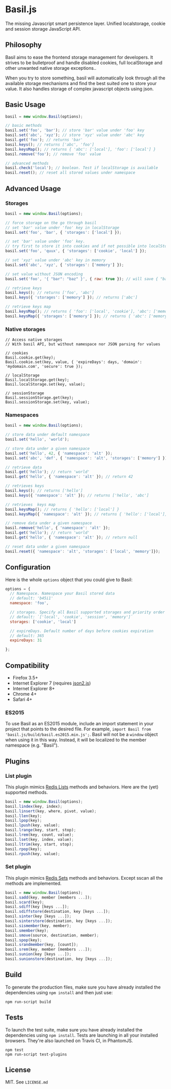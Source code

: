 # Basil.js

The missing Javascript smart persistence layer.
Unified localstorage, cookie and session storage JavaScript API.


## Philosophy

Basil aims to ease the frontend storage management for developers. It strives
to be bulletproof and handle disabled cookies, full localStorage and other
unwanted native storage exceptions..

When you try to store something, basil will automatically look through all
the available storage mechanisms and find the best suited one to store your value. It
also handles storage of complex javascript objects using json.


## Basic Usage

```javascript
basil = new window.Basil(options);

// basic methods
basil.set('foo', 'bar'); // store 'bar' value under 'foo' key
basil.set('abc', 'xyz'); // store 'xyz' value under 'abc' key
basil.get('foo'); // returns 'bar'
basil.keys(); // returns ['abc', 'foo']
basil.keysMap(); // returns { 'abc': ['local'], 'foo': ['local'] }
basil.remove('foo'); // remove 'foo' value

// advanced methods
basil.check('local'); // boolean. Test if localStorage is available
basil.reset(); // reset all stored values under namespace
```

## Advanced Usage

### Storages

```javascript
basil = new window.Basil(options);

// force storage on the go through basil
// set 'bar' value under 'foo' key in localStorage
basil.set('foo', 'bar', { 'storages': ['local'] });

// set 'bar' value under 'foo' key.
// try first to store it into cookies and if not possible into localStorage
basil.set('foo', 'quux', { 'storages': ['cookie', 'local'] });

// set 'xyz' value under 'abc' key in memory
basil.set('abc', 'xyz', { 'storages': ['memory'] });

// set value without JSON encoding
basil.set('foo', '{ "bar": "baz" }', { raw: true }); // will save { "bar": "baz" } as string

// retrieve keys
basil.keys(); // returns ['foo', 'abc']
basil.keys({ 'storages': ['memory'] }); // returns ['abc']

// retrieve keys map
basil.keysMap(); // returns { 'foo': ['local', 'cookie'], 'abc': ['memory'] }
basil.keysMap({ 'storages': ['memory'] }); // returns { 'abc': ['memory'] }
```

### Native storages
```
// Access native storages
// With basil API, but without namespace nor JSON parsing for values

// cookies
Basil.cookie.get(key);
Basil.cookie.set(key, value, { 'expireDays': days, 'domain': 'mydomain.com', 'secure': true });

// localStorage
Basil.localStorage.get(key);
Basil.localStorage.set(key, value);

// sessionStorage
Basil.sessionStorage.get(key);
Basil.sessionStorage.set(key, value);
```

### Namespaces

```javascript
basil = new window.Basil(options);

// store data under default namespace
basil.set('hello', 'world');

// store data under a given namespace
basil.set('hello', 42, { 'namespace': 'alt' });
basil.set('abc', 'def', { 'namespace': 'alt', 'storages': ['memory'] });

// retrieve data
basil.get('hello'); // return 'world'
basil.get('hello', { 'namespace': 'alt' }); // return 42

// retrieves keys
basil.keys(); // returns ['hello']
basil.keys({ 'namespace': 'alt' }); // returns ['hello', 'abc']

// retrieves  keys map
basil.keysMap(); // returns { 'hello': ['local'] }
basil.keysMap({ 'namespace': 'alt' }); // returns { 'hello': ['local'], 'abc': ['memory'] }

// remove data under a given namespace
basil.remove('hello', { 'namespace': 'alt' });
basil.get('hello'); // return 'world'
basil.get('hello', { 'namespace': 'alt' }); // return null

// reset data under a given namespace
basil.reset({ 'namespace': 'alt', 'storages': ['local', 'memory']});
```

## Configuration

Here is the whole `options` object that you could give to Basil:

```javascript
options = {
  // Namespace. Namespace your Basil stored data
  // default: 'b45i1'
  namespace: 'foo',

  // storages. Specify all Basil supported storages and priority order
  // default: `['local', 'cookie', 'session', 'memory']`
  storages: ['cookie', 'local']

  // expireDays. Default number of days before cookies expiration
  // default: 365
  expireDays: 31

};
```

## Compatibility

- Firefox 3.5+
- Internet Explorer 7 (requires [json2.js](//cdnjs.cloudflare.com/ajax/libs/json2/20130526/json2.min.js]))
- Internet Explorer 8+
- Chrome 4+
- Safari 4+

### ES2015

To use Basil as an ES2015 module, include an import statement in your project that points
to the desired file. For example, `import Basil from 'basil.js/build/basil.es2015.min.js';`.
Basil will not be a `window` object when using it in this way. Instead, it will be localized
to the member namespace (e.g. "Basil").

## Plugins

### List plugin

This plugin mimics [Redis Lists](http://redis.io/commands#list) methods and
behaviors. Here are the (yet) supported methods.

```javascript
basil = new window.Basil(options);
basil.lindex(key, index);
basil.linsert(key, where, pivot, value);
basil.llen(key);
basil.lpop(key);
basil.lpush(key, value);
basil.lrange(key, start, stop);
basil.lrem(key, count, value);
basil.lset(key, index, value);
basil.ltrim(key, start, stop);
basil.rpop(key);
basil.rpush(key, value);
```

### Set plugin

This plugin mimics [Redis Sets](http://redis.io/commands#set) methods and
behaviors. Except sscan all the methods are implemented.

```javascript
basil = new window.Basil(options);
basil.sadd(key, member [members ...]);
basil.scard(key);
basil.sdiff(key [keys ...]);
basil.sdiffstore(destination, key [keys ...]);
basil.sinter(key [keys ...]);
basil.sinterstore(destination, key [keys ...]);
basil.sismember(key, member);
basil.smember(key);
basil.smove(source, destination, member);
basil.spop(key);
basil.srandmember(key, [count]);
basil.srem(key, member [members ...]);
basil.sunion(key [keys ...]);
basil.sunionstore(destination, key [keys ...]);
```

## Build

To generate the production files, make sure you have already installed the
dependencies using ````npm install```` and then just use:

````
npm run-script build
````

## Tests

To launch the test suite, make sure you have already installed the dependencies
using ````npm install````.
Tests are launching in all your installed browsers. They're also launched on
Travis CI, in PhantomJS.

````
npm test
npm run-script test-plugins
````

## License

MIT. See `LICENSE.md`
